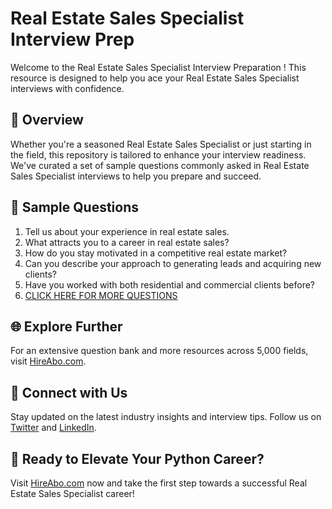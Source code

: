 # Real Estate Sales Specialist Interview Prep

Welcome to the Real Estate Sales Specialist Interview Preparation ! This resource is designed to help you ace your Real Estate Sales Specialist interviews with confidence.

## 🚀 Overview

Whether you're a seasoned Real Estate Sales Specialist or just starting in the field, this repository is tailored to enhance your interview readiness. We've curated a set of sample questions commonly asked in Real Estate Sales Specialist interviews to help you prepare and succeed.

## 📝 Sample Questions

1. Tell us about your experience in real estate sales.
2. What attracts you to a career in real estate sales?
3. How do you stay motivated in a competitive real estate market?
4. Can you describe your approach to generating leads and acquiring new clients?
5. Have you worked with both residential and commercial clients before?
6. [CLICK HERE FOR MORE QUESTIONS](https://hireabo.com/job/21_0_7/Real%20Estate%20Sales%20Specialist)

## 🌐 Explore Further

For an extensive question bank and more resources across 5,000 fields, visit [HireAbo.com](https://www.hireabo.com).

## 📱 Connect with Us

Stay updated on the latest industry insights and interview tips. Follow us on [Twitter](https://twitter.com/hireabo) and [LinkedIn](https://www.linkedin.com/in/hire-abo-3609972a8/).

## 🚀 Ready to Elevate Your Python Career?

Visit [HireAbo.com](https://www.hireabo.com) now and take the first step towards a successful Real Estate Sales Specialist career!